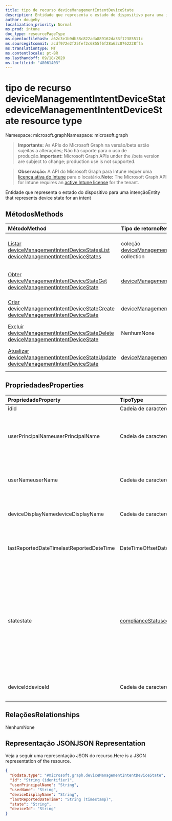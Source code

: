 ```yaml
---
title: tipo de recurso deviceManagementIntentDeviceState
description: Entidade que representa o estado do dispositivo para uma intenção
author: dougeby
localization_priority: Normal
ms.prod: intune
doc_type: resourcePageType
ms.openlocfilehash: a62c3e1b9db38c822ada889162da33f12385511c
ms.sourcegitcommit: acdf972e2f25fef2c6855f6f28a63c0762228ffa
ms.translationtype: MT
ms.contentlocale: pt-BR
ms.lasthandoff: 09/18/2020
ms.locfileid: "48061403"
---
```

# <a name="devicemanagementintentdevicestate-resource-type"></a><span data-ttu-id="03987-103">tipo de recurso deviceManagementIntentDeviceState</span><span class="sxs-lookup"><span data-stu-id="03987-103">deviceManagementIntentDeviceState resource type</span></span>

<span data-ttu-id="03987-104">Namespace: microsoft.graph</span><span class="sxs-lookup"><span data-stu-id="03987-104">Namespace: microsoft.graph</span></span>

> <span data-ttu-id="03987-105">**Importante:** As APIs do Microsoft Graph na versão/beta estão sujeitas a alterações; Não há suporte para o uso de produção.</span><span class="sxs-lookup"><span data-stu-id="03987-105">**Important:** Microsoft Graph APIs under the /beta version are subject to change; production use is not supported.</span></span>

> <span data-ttu-id="03987-106">**Observação:** A API do Microsoft Graph para Intune requer uma [licença ativa do Intune](https://go.microsoft.com/fwlink/?linkid=839381) para o locatário.</span><span class="sxs-lookup"><span data-stu-id="03987-106">**Note:** The Microsoft Graph API for Intune requires an [active Intune license](https://go.microsoft.com/fwlink/?linkid=839381) for the tenant.</span></span>

<span data-ttu-id="03987-107">Entidade que representa o estado do dispositivo para uma intenção</span><span class="sxs-lookup"><span data-stu-id="03987-107">Entity that represents device state for an intent</span></span>

## <a name="methods"></a><span data-ttu-id="03987-108">Métodos</span><span class="sxs-lookup"><span data-stu-id="03987-108">Methods</span></span>
|<span data-ttu-id="03987-109">Método</span><span class="sxs-lookup"><span data-stu-id="03987-109">Method</span></span>|<span data-ttu-id="03987-110">Tipo de retorno</span><span class="sxs-lookup"><span data-stu-id="03987-110">Return Type</span></span>|<span data-ttu-id="03987-111">Descrição</span><span class="sxs-lookup"><span data-stu-id="03987-111">Description</span></span>|
|:---|:---|:---|
|[<span data-ttu-id="03987-112">Listar deviceManagementIntentDeviceStates</span><span class="sxs-lookup"><span data-stu-id="03987-112">List deviceManagementIntentDeviceStates</span></span>](../api/intune-deviceintent-devicemanagementintentdevicestate-list.md)|<span data-ttu-id="03987-113">coleção [deviceManagementIntentDeviceState](../resources/intune-deviceintent-devicemanagementintentdevicestate.md)</span><span class="sxs-lookup"><span data-stu-id="03987-113">[deviceManagementIntentDeviceState](../resources/intune-deviceintent-devicemanagementintentdevicestate.md) collection</span></span>|<span data-ttu-id="03987-114">Listar Propriedades e relações dos objetos [deviceManagementIntentDeviceState](../resources/intune-deviceintent-devicemanagementintentdevicestate.md) .</span><span class="sxs-lookup"><span data-stu-id="03987-114">List properties and relationships of the [deviceManagementIntentDeviceState](../resources/intune-deviceintent-devicemanagementintentdevicestate.md) objects.</span></span>|
|[<span data-ttu-id="03987-115">Obter deviceManagementIntentDeviceState</span><span class="sxs-lookup"><span data-stu-id="03987-115">Get deviceManagementIntentDeviceState</span></span>](../api/intune-deviceintent-devicemanagementintentdevicestate-get.md)|[<span data-ttu-id="03987-116">deviceManagementIntentDeviceState</span><span class="sxs-lookup"><span data-stu-id="03987-116">deviceManagementIntentDeviceState</span></span>](../resources/intune-deviceintent-devicemanagementintentdevicestate.md)|<span data-ttu-id="03987-117">Leia as propriedades e as relações do objeto [deviceManagementIntentDeviceState](../resources/intune-deviceintent-devicemanagementintentdevicestate.md) .</span><span class="sxs-lookup"><span data-stu-id="03987-117">Read properties and relationships of the [deviceManagementIntentDeviceState](../resources/intune-deviceintent-devicemanagementintentdevicestate.md) object.</span></span>|
|[<span data-ttu-id="03987-118">Criar deviceManagementIntentDeviceState</span><span class="sxs-lookup"><span data-stu-id="03987-118">Create deviceManagementIntentDeviceState</span></span>](../api/intune-deviceintent-devicemanagementintentdevicestate-create.md)|[<span data-ttu-id="03987-119">deviceManagementIntentDeviceState</span><span class="sxs-lookup"><span data-stu-id="03987-119">deviceManagementIntentDeviceState</span></span>](../resources/intune-deviceintent-devicemanagementintentdevicestate.md)|<span data-ttu-id="03987-120">Criar um novo objeto [deviceManagementIntentDeviceState](../resources/intune-deviceintent-devicemanagementintentdevicestate.md) .</span><span class="sxs-lookup"><span data-stu-id="03987-120">Create a new [deviceManagementIntentDeviceState](../resources/intune-deviceintent-devicemanagementintentdevicestate.md) object.</span></span>|
|[<span data-ttu-id="03987-121">Excluir deviceManagementIntentDeviceState</span><span class="sxs-lookup"><span data-stu-id="03987-121">Delete deviceManagementIntentDeviceState</span></span>](../api/intune-deviceintent-devicemanagementintentdevicestate-delete.md)|<span data-ttu-id="03987-122">Nenhum</span><span class="sxs-lookup"><span data-stu-id="03987-122">None</span></span>|<span data-ttu-id="03987-123">Exclui [deviceManagementIntentDeviceState](../resources/intune-deviceintent-devicemanagementintentdevicestate.md).</span><span class="sxs-lookup"><span data-stu-id="03987-123">Deletes a [deviceManagementIntentDeviceState](../resources/intune-deviceintent-devicemanagementintentdevicestate.md).</span></span>|
|[<span data-ttu-id="03987-124">Atualizar deviceManagementIntentDeviceState</span><span class="sxs-lookup"><span data-stu-id="03987-124">Update deviceManagementIntentDeviceState</span></span>](../api/intune-deviceintent-devicemanagementintentdevicestate-update.md)|[<span data-ttu-id="03987-125">deviceManagementIntentDeviceState</span><span class="sxs-lookup"><span data-stu-id="03987-125">deviceManagementIntentDeviceState</span></span>](../resources/intune-deviceintent-devicemanagementintentdevicestate.md)|<span data-ttu-id="03987-126">Atualiza as propriedades de um objeto [deviceManagementIntentDeviceState](../resources/intune-deviceintent-devicemanagementintentdevicestate.md) .</span><span class="sxs-lookup"><span data-stu-id="03987-126">Update the properties of a [deviceManagementIntentDeviceState](../resources/intune-deviceintent-devicemanagementintentdevicestate.md) object.</span></span>|

## <a name="properties"></a><span data-ttu-id="03987-127">Propriedades</span><span class="sxs-lookup"><span data-stu-id="03987-127">Properties</span></span>
|<span data-ttu-id="03987-128">Propriedade</span><span class="sxs-lookup"><span data-stu-id="03987-128">Property</span></span>|<span data-ttu-id="03987-129">Tipo</span><span class="sxs-lookup"><span data-stu-id="03987-129">Type</span></span>|<span data-ttu-id="03987-130">Descrição</span><span class="sxs-lookup"><span data-stu-id="03987-130">Description</span></span>|
|:---|:---|:---|
|<span data-ttu-id="03987-131">id</span><span class="sxs-lookup"><span data-stu-id="03987-131">id</span></span>|<span data-ttu-id="03987-132">Cadeia de caracteres</span><span class="sxs-lookup"><span data-stu-id="03987-132">String</span></span>|<span data-ttu-id="03987-133">A ID</span><span class="sxs-lookup"><span data-stu-id="03987-133">The ID</span></span>|
|<span data-ttu-id="03987-134">userPrincipalName</span><span class="sxs-lookup"><span data-stu-id="03987-134">userPrincipalName</span></span>|<span data-ttu-id="03987-135">Cadeia de caracteres</span><span class="sxs-lookup"><span data-stu-id="03987-135">String</span></span>|<span data-ttu-id="03987-136">O nome principal do usuário que está sendo relatado em um dispositivo</span><span class="sxs-lookup"><span data-stu-id="03987-136">The user principal name that is being reported on a device</span></span>|
|<span data-ttu-id="03987-137">userName</span><span class="sxs-lookup"><span data-stu-id="03987-137">userName</span></span>|<span data-ttu-id="03987-138">Cadeia de caracteres</span><span class="sxs-lookup"><span data-stu-id="03987-138">String</span></span>|<span data-ttu-id="03987-139">O nome de usuário que está sendo relatado em um dispositivo</span><span class="sxs-lookup"><span data-stu-id="03987-139">The user name that is being reported on a device</span></span>|
|<span data-ttu-id="03987-140">deviceDisplayName</span><span class="sxs-lookup"><span data-stu-id="03987-140">deviceDisplayName</span></span>|<span data-ttu-id="03987-141">Cadeia de caracteres</span><span class="sxs-lookup"><span data-stu-id="03987-141">String</span></span>|<span data-ttu-id="03987-142">Nome do dispositivo que está sendo relatado</span><span class="sxs-lookup"><span data-stu-id="03987-142">Device name that is being reported</span></span>|
|<span data-ttu-id="03987-143">lastReportedDateTime</span><span class="sxs-lookup"><span data-stu-id="03987-143">lastReportedDateTime</span></span>|<span data-ttu-id="03987-144">DateTimeOffset</span><span class="sxs-lookup"><span data-stu-id="03987-144">DateTimeOffset</span></span>|<span data-ttu-id="03987-145">Data e hora da última modificação de um relatório de intenção</span><span class="sxs-lookup"><span data-stu-id="03987-145">Last modified date time of an intent report</span></span>|
|<span data-ttu-id="03987-146">state</span><span class="sxs-lookup"><span data-stu-id="03987-146">state</span></span>|[<span data-ttu-id="03987-147">complianceStatus</span><span class="sxs-lookup"><span data-stu-id="03987-147">complianceStatus</span></span>](../resources/intune-shared-compliancestatus.md)|<span data-ttu-id="03987-148">Estado do dispositivo para uma intenção.</span><span class="sxs-lookup"><span data-stu-id="03987-148">Device state for an intent.</span></span> <span data-ttu-id="03987-149">Os valores possíveis são: `unknown`, `notApplicable`, `compliant`, `remediated`, `nonCompliant`, `error`, `conflict`, `notAssigned`.</span><span class="sxs-lookup"><span data-stu-id="03987-149">Possible values are: `unknown`, `notApplicable`, `compliant`, `remediated`, `nonCompliant`, `error`, `conflict`, `notAssigned`.</span></span>|
|<span data-ttu-id="03987-150">deviceId</span><span class="sxs-lookup"><span data-stu-id="03987-150">deviceId</span></span>|<span data-ttu-id="03987-151">Cadeia de caracteres</span><span class="sxs-lookup"><span data-stu-id="03987-151">String</span></span>|<span data-ttu-id="03987-152">ID do dispositivo que está sendo relatado</span><span class="sxs-lookup"><span data-stu-id="03987-152">Device id that is being reported</span></span>|

## <a name="relationships"></a><span data-ttu-id="03987-153">Relações</span><span class="sxs-lookup"><span data-stu-id="03987-153">Relationships</span></span>
<span data-ttu-id="03987-154">Nenhum</span><span class="sxs-lookup"><span data-stu-id="03987-154">None</span></span>

## <a name="json-representation"></a><span data-ttu-id="03987-155">Representação JSON</span><span class="sxs-lookup"><span data-stu-id="03987-155">JSON Representation</span></span>
<span data-ttu-id="03987-156">Veja a seguir uma representação JSON do recurso.</span><span class="sxs-lookup"><span data-stu-id="03987-156">Here is a JSON representation of the resource.</span></span>
<!-- {
  "blockType": "resource",
  "keyProperty": "id",
  "@odata.type": "microsoft.graph.deviceManagementIntentDeviceState"
}
-->
``` json
{
  "@odata.type": "#microsoft.graph.deviceManagementIntentDeviceState",
  "id": "String (identifier)",
  "userPrincipalName": "String",
  "userName": "String",
  "deviceDisplayName": "String",
  "lastReportedDateTime": "String (timestamp)",
  "state": "String",
  "deviceId": "String"
}
```






